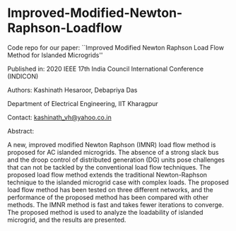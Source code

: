 # Improved-Modified-Newton-Raphson-Loadflow

Code repo for our paper: ``Improved Modified Newton Raphson Load Flow Method for Islanded Microgrids''

Published in: 2020 IEEE 17th India Council International Conference (INDICON)

Authors: Kashinath Hesaroor, Debapriya Das

Department of Electrical Engineering, IIT Kharagpur

Contact: kashinath_vh@yahoo.co.in

Abstract:
  
  A new, improved modified Newton Raphson (IMNR) load flow method is proposed for AC islanded microgrids. The absence of a strong slack bus and the droop control of distributed generation (DG) units pose challenges that can not be tackled by the conventional load flow techniques. The proposed load flow method extends the traditional Newton-Raphson technique to the islanded microgrid case with complex loads. The proposed load flow method has been tested on three different networks, and the performance of the proposed method has been compared with other methods. The IMNR method is fast and takes fewer iterations to converge. The proposed method is used to analyze the loadability of islanded microgrid, and the results are presented.
